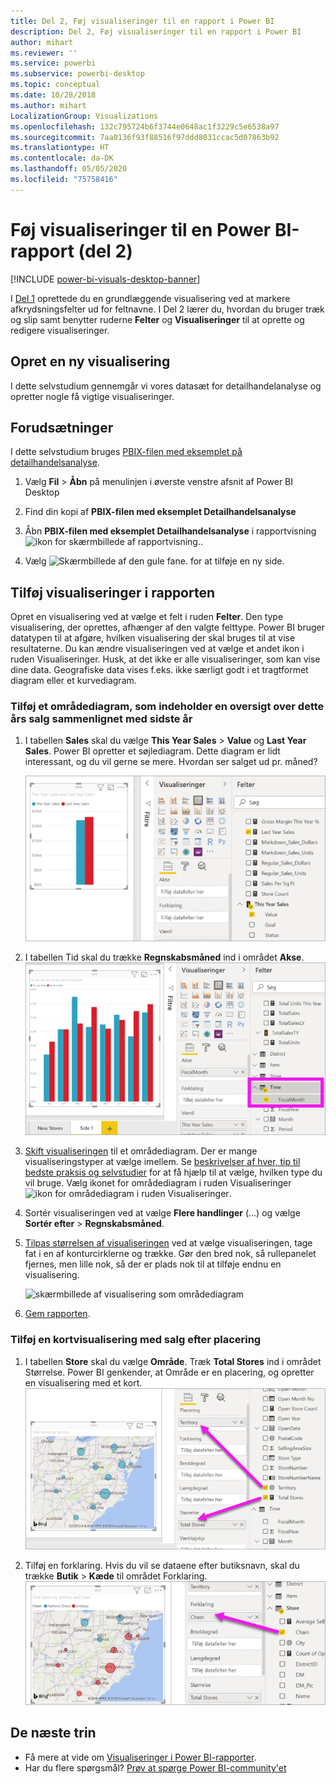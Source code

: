 ```yaml
---
title: Del 2, Føj visualiseringer til en rapport i Power BI
description: Del 2, Føj visualiseringer til en rapport i Power BI
author: mihart
ms.reviewer: ''
ms.service: powerbi
ms.subservice: powerbi-desktop
ms.topic: conceptual
ms.date: 10/28/2018
ms.author: mihart
LocalizationGroup: Visualizations
ms.openlocfilehash: 132c795724b6f3744e0648ac1f3229c5e6538a97
ms.sourcegitcommit: 7aa0136f93f88516f97ddd8031ccac5d07863b92
ms.translationtype: HT
ms.contentlocale: da-DK
ms.lasthandoff: 05/05/2020
ms.locfileid: "75758416"
---
```

# <a name="add-visuals-to-a-power-bi-report-part-2"></a>Føj visualiseringer til en Power BI-rapport (del 2)

[!INCLUDE [power-bi-visuals-desktop-banner](../includes/power-bi-visuals-desktop-banner.md)]

I [Del 1](power-bi-report-add-visualizations-i.md) oprettede du en grundlæggende visualisering ved at markere afkrydsningsfelter ud for feltnavne.  I Del 2 lærer du, hvordan du bruger træk og slip samt benytter ruderne **Felter** og **Visualiseringer** til at oprette og redigere visualiseringer.


## <a name="create-a-new-visualization"></a>Opret en ny visualisering
I dette selvstudium gennemgår vi vores datasæt for detailhandelanalyse og opretter nogle få vigtige visualiseringer.

## <a name="prerequisites"></a>Forudsætninger

I dette selvstudium bruges [PBIX-filen med eksemplet på detailhandelsanalyse](https://download.microsoft.com/download/9/6/D/96DDC2FF-2568-491D-AAFA-AFDD6F763AE3/Retail%20Analysis%20Sample%20PBIX.pbix).

1. Vælg **Fil** > **Åbn** på menulinjen i øverste venstre afsnit af Power BI Desktop
   
2. Find din kopi af **PBIX-filen med eksemplet Detailhandelsanalyse**

1. Åbn **PBIX-filen med eksemplet Detailhandelsanalyse** i rapportvisning ![ikon for skærmbillede af rapportvisning.](media/power-bi-visualization-kpi/power-bi-report-view.png).

1. Vælg ![Skærmbillede af den gule fane.](media/power-bi-visualization-kpi/power-bi-yellow-tab.png) for at tilføje en ny side.

## <a name="add-visualizations-to-the-report"></a>Tilføj visualiseringer i rapporten

Opret en visualisering ved at vælge et felt i ruden **Felter**. Den type visualisering, der oprettes, afhænger af den valgte felttype. Power BI bruger datatypen til at afgøre, hvilken visualisering der skal bruges til at vise resultaterne. Du kan ændre visualiseringen ved at vælge et andet ikon i ruden Visualiseringer. Husk, at det ikke er alle visualiseringer, som kan vise dine data. Geografiske data vises f.eks. ikke særligt godt i et tragtformet diagram eller et kurvediagram. 


### <a name="add-an-area-chart-that-looks-at-this-years-sales-compared-to-last-year"></a>Tilføj et områdediagram, som indeholder en oversigt over dette års salg sammenlignet med sidste år

1. I tabellen **Sales** skal du vælge **This Year Sales** > **Value** og **Last Year Sales**. Power BI opretter et søjlediagram.  Dette diagram er lidt interessant, og du vil gerne se mere. Hvordan ser salget ud pr. måned?  
   
   ![Skærmbillede med søjlediagram](media/power-bi-report-add-visualizations-ii/power-bi-start.png)

2. I tabellen Tid skal du trække **Regnskabsmåned** ind i området **Akse**.  
   ![Skærmbillede med søjlediagram og Regnskabsmåned som akse](media/power-bi-report-add-visualizations-ii/power-bi-fiscalmonth.png)

3. [Skift visualiseringen](power-bi-report-change-visualization-type.md) til et områdediagram.  Der er mange visualiseringstyper at vælge imellem. Se [beskrivelser af hver, tip til bedste praksis og selvstudier](power-bi-visualization-types-for-reports-and-q-and-a.md) for at få hjælp til at vælge, hvilken type du vil bruge. Vælg ikonet for områdediagram i ruden Visualiseringer ![ikon for områdediagram i ruden Visualiseringer](media/power-bi-report-add-visualizations-ii/power-bi-area-chart.png).

4. Sortér visualiseringen ved at vælge **Flere handlinger** (...) og vælge **Sortér efter** >  **Regnskabsmåned**.

5. [Tilpas størrelsen af visualiseringen](power-bi-visualization-move-and-resize.md) ved at vælge visualiseringen, tage fat i en af konturcirklerne og trække. Gør den bred nok, så rullepanelet fjernes, men lille nok, så der er plads nok til at tilføje endnu en visualisering.
   
   ![skærmbillede af visualisering som områdediagram](media/power-bi-report-add-visualizations-ii/pbi_part2_7b.png)
6. [Gem rapporten](../service-report-save.md).

### <a name="add-a-map-visualization-that-looks-at-sales-by-location"></a>Tilføj en kortvisualisering med salg efter placering

1. I tabellen **Store** skal du vælge **Område**. Træk **Total Stores** ind i området Størrelse. Power BI genkender, at Område er en placering, og opretter en visualisering med et kort.  
   ![Områdediagram](media/power-bi-report-add-visualizations-ii/power-bi-map1.png)

2. Tilføj en forklaring.  Hvis du vil se dataene efter butiksnavn, skal du trække **Butik** > **Kæde** til området Forklaring.  
   ![rapportlærred med pil fra kæden på feltlisten til kæden i forklaringsbucket'en](media/power-bi-report-add-visualizations-ii/power-bi-chain.png)

## <a name="next-steps"></a>De næste trin
* Få mere at vide om [Visualiseringer i Power BI-rapporter](power-bi-report-visualizations.md).  
* Har du flere spørgsmål? [Prøv at spørge Power BI-community'et](https://community.powerbi.com/)

